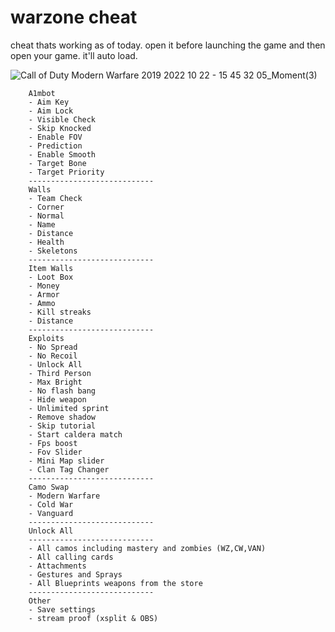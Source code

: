 # warzone cheat

cheat thats working as of today. open it before launching the game and then open your game. it'll auto load.

![Call of Duty  Modern Warfare 2019 2022 10 22 - 15 45 32 05_Moment(3)](https://user-images.githubusercontent.com/77902240/197414255-8cac8858-f1c7-4e08-a30f-1d3194324eac.jpg)

```features:
    A1mbot
    - Aim Key        
    - Aim Lock       
    - Visible Check  
    - Skip Knocked   
    - Enable FOV     
    - Prediction     
    - Enable Smooth  
    - Target Bone    
    - Target Priority
    ----------------------------
    Walls
    - Team Check
    - Corner
    - Normal
    - Name
    - Distance
    - Health
    - Skeletons
    ----------------------------
    Item Walls
    - Loot Box
    - Money
    - Armor
    - Ammo
    - Kill streaks
    - Distance
    ----------------------------
    Exploits
    - No Spread
    - No Recoil
    - Unlock All
    - Third Person
    - Max Bright
    - No flash bang
    - Hide weapon
    - Unlimited sprint
    - Remove shadow
    - Skip tutorial
    - Start caldera match
    - Fps boost
    - Fov Slider
    - Mini Map slider
    - Clan Tag Changer
    ----------------------------
    Camo Swap
    - Modern Warfare
    - Cold War
    - Vanguard
    ----------------------------
    Unlock All
    ----------------------------
    - All camos including mastery and zombies (WZ,CW,VAN)
    - All calling cards
    - Attachments
    - Gestures and Sprays
    - All Blueprints weapons from the store
    ----------------------------
    Other
    - Save settings
    - stream proof (xsplit & OBS)
